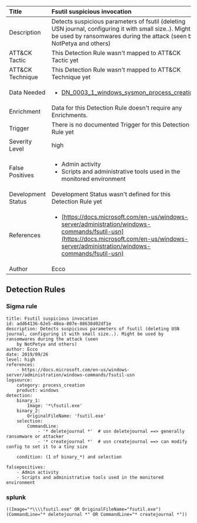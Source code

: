 | Title                | Fsutil suspicious invocation                                                                                                                                                 |
|:---------------------|:------------------------------------------------------------------------------------------------------------------------------------------------------------|
| Description          | Detects suspicious parameters of fsutil (deleting USN journal, configuring it with small size..). Might be used by ransomwares during the attack (seen by NotPetya and others)                                                                                                                                           |
| ATT&amp;CK Tactic    |   This Detection Rule wasn't mapped to ATT&amp;CK Tactic yet  |
| ATT&amp;CK Technique |  This Detection Rule wasn't mapped to ATT&amp;CK Technique yet  |
| Data Needed          | <ul><li>[DN_0003_1_windows_sysmon_process_creation](../Data_Needed/DN_0003_1_windows_sysmon_process_creation.md)</li></ul>  |
| Enrichment           |  Data for this Detection Rule doesn't require any Enrichments.  |
| Trigger              |  There is no documented Trigger for this Detection Rule yet  |
| Severity Level       | high |
| False Positives      | <ul><li>Admin activity</li><li>Scripts and administrative tools used in the monitored environment</li></ul>  |
| Development Status   |  Development Status wasn't defined for this Detection Rule yet  |
| References           | <ul><li>[https://docs.microsoft.com/en-us/windows-server/administration/windows-commands/fsutil-usn](https://docs.microsoft.com/en-us/windows-server/administration/windows-commands/fsutil-usn)</li></ul>  |
| Author               | Ecco |


## Detection Rules

### Sigma rule

```
title: Fsutil suspicious invocation
id: add64136-62e5-48ea-807e-88638d02df1e
description: Detects suspicious parameters of fsutil (deleting USN journal, configuring it with small size..). Might be used by ransomwares during the attack (seen
    by NotPetya and others)
author: Ecco
date: 2019/09/26
level: high
references:
    - https://docs.microsoft.com/en-us/windows-server/administration/windows-commands/fsutil-usn
logsource:
    category: process_creation
    product: windows
detection:
    binary_1:
        Image: '*\fsutil.exe'
    binary_2:
        OriginalFileName: 'fsutil.exe'
    selection:
        CommandLine: 
            - '* deletejournal *'  # usn deletejournal ==> generally ransomware or attacker
            - '* createjournal *'  # usn createjournal ==> can modify config to set it to a tiny size
 
    condition: (1 of binary_*) and selection
    
falsepositives:
    - Admin activity
    - Scripts and administrative tools used in the monitored environment

```





### splunk
    
```
((Image="*\\\\fsutil.exe" OR OriginalFileName="fsutil.exe") (CommandLine="* deletejournal *" OR CommandLine="* createjournal *"))
```



